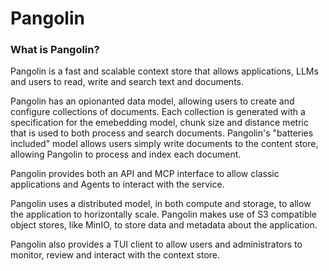 # Pangolin

### What is Pangolin?

Pangolin is a fast and scalable context store that allows applications, LLMs and users to read, write and search text and documents.

Pangolin has an opionanted data model, allowing users to create and configure collections of documents. Each collection is generated with a specification for the emebedding model, chunk size and distance metric that is used to both process and search documents. Pangolin's "batteries included" model allows users simply write documents to the content store, allowing Pangolin to process and index each document.

Pangolin provides both an API and MCP interface to allow classic applications and Agents to interact with the service.

Pangolin uses a distributed model, in both compute and storage, to allow the application to horizontally scale. Pangolin makes use of S3 compatible object stores, like MinIO, to store data and metadata about the application.

Pangolin also provides a TUI client to allow users and administrators to monitor, review and interact with the context store.
